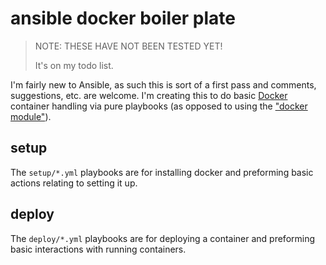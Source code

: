 # ansible docker boiler plate

> NOTE: THESE HAVE NOT BEEN TESTED YET!
>
> It's on my todo list.

I'm fairly new to Ansible, as such this is sort of a first pass and comments, suggestions, etc. are welcome. I'm creating this to do basic [Docker](http://docker.io) container handling via pure playbooks (as opposed to using the ["docker module"](http://docs.ansible.com/docker_module.html)).

## setup

The `setup/*.yml` playbooks are for installing docker and preforming basic actions relating to setting it up.

## deploy

The `deploy/*.yml` playbooks are for deploying a container and preforming basic interactions with running containers.
